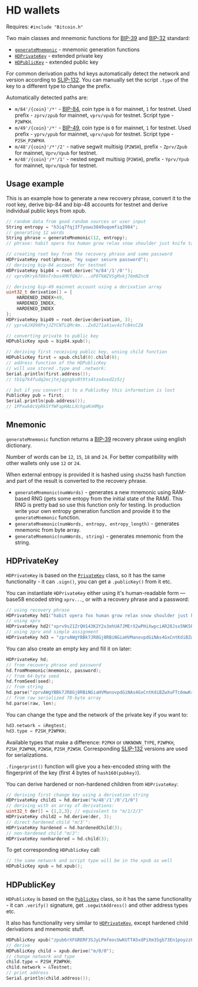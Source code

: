 # HD wallets

Requires: `#include "Bitcoin.h"`

Two main classes and mnemonic functions for [BIP-39](https://github.com/bitcoin/bips/blob/master/bip-0039.mediawiki) and [BIP-32](https://github.com/bitcoin/bips/blob/master/bip-0032.mediawiki) standard:

- [`generateMnemonic`](#mnemonic) - mnemonic generation functions
- [`HDPrivateKey`](#hdprivatekey) - extended private key
- [`HDPublicKey`](#hdpublickey) - extended public key

For common derivation paths hd keys automatically detect the network and version according to [SLIP-132](https://github.com/satoshilabs/slips/blob/master/slip-0132.md). You can manually set the script `.type` of the key to a different type to change the prefix.

Automatically detected paths are:
- `m/84'/{coin}'/*'` - [BIP-84](https://github.com/bitcoin/bips/blob/master/bip-0084.mediawiki), coin type is `0` for mainnet, `1` for testnet. Used prefix - `zprv/zpub` for mainnet, `vprv/vpub` for testnet. Script type - `P2WPKH`.
- `m/49'/{coin}'/*'` - [BIP-49](https://github.com/bitcoin/bips/blob/master/bip-0049.mediawiki), coin type is `0` for mainnet, `1` for testnet. Used prefix - `yprv/ypub` for mainnet, `uprv/upub` for testnet. Script type - `P2SH_P2WPKH`.
- `m/48'/{coin}'/*'/2'` - native segwit multisig (`P2WSH`), prefix - `Zprv/Zpub` for mainnet, `Vprv/Vpub` for testnet.
- `m/48'/{coin}'/*'/1'` - nested segwit multisig (`P2WSH`), prefix - `Yprv/Ypub` for mainnet, `Uprv/Upub` for testnet.

## Usage example

This is an example how to generate a new recovery phrase, convert it to the root key, derive bip-84 and bip-48 accounts for testnet and derive individual public keys from xpub.

```cpp
// random data from good random sources or user input
String entropy = "h3iq7fqj3f7yowu3849uqomfiq3984";
// generating 12 words
String phrase = generateMnemonic(12, entropy);
// phrase: habit opera fox human grow relax snow shoulder just knife tail guilt

// creating root key from the recovery phrase and some password
HDPrivateKey root(phrase, "my super secure password");
// deriving bip-84 account for testnet
HDPrivateKey bip84 = root.derive("m/84'/1'/0'");
// vprv9Kry6f86nTrbos4MKfQHJr...oP8TkWZVSgMxkj76mNZncN

// deriving bip-49 mainnet account using a derivation array
uint32_t derivation[] = {
    HARDENED_INDEX+49, 
    HARDENED_INDEX,
    HARDENED_INDEX
};
HDPrivateKey bip49 = root.derive(derivation, 3);
// yprvAJXQ98PxjJZYCNTLQMc4m...Zx8271aXiwv4zTcB4sCZA

// converting private to public key
HDPublicKey xpub = bip84.xpub();

// deriving first receiving public key, unsing child function
HDPublicKey first = xpub.child(0).child(0);
// address function of the HDPublicKey 
// will use stored .type and .network:
Serial.println(first.address());
// tb1q7k4fudq2ecjtejqgngkv0t9ts4tza4xed2z5zj

// but if you convert it to a PublicKey this information is lost
PublicKey pub = first;
Serial.println(pub.address());
// 1PPxwk8cVpRkSYfWFapHALLXchgaKnHMgx
```

## Mnemonic

`generateMnemonic` function returns a [BIP-39](https://github.com/bitcoin/bips/blob/master/bip-0039.mediawiki) recovery phrase using english dictionary.

Number of words can be `12`, `15`, `18` and `24`. For better compatibility with other wallets only use `12` or `24`.

When external entropy is provided it is hashed using `sha256` hash function and part of the result is converted to the recovery phrase.

- `generateMnemonic(numWords)` - generates a new mnemonic using RAM-based RNG (gets some entopy from the initial state of the RAM). This RNG is pretty bad so use this function only for testing. In production write your own entropy generation function and provide it to the `generateMnemonic` function.
- `generateMnemonic(numWords, entropy, entropy_length)` - generates mnemonic from byte array.
- `generateMnemonic(numWords, string)` - generates mnemonic from the string.

## HDPrivateKey

`HDPrivateKey` is based on the [`PrivateKey`](keys.md#privatekey) class, so it has the same functionality - it can `.sign()`, you can get a `.publicKey()` from it etc.

You can instantiate `HDPrivateKey` either using it's human-readable form — base58 encoded string `xprv...`, or with a recovery phrase and a password:

```cpp
// using recovery phrase
HDPrivateKey hd1("habit opera fox human grow relax snow shoulder just knife tail guilt", "mypassword!");
// using xprv
HDPrivateKey hd2("xprv9s21ZrQH143K2Y2x3ehUA7JMErX2wPHiXwpciAR28Jsx5NK5Pw8Ured3p1toftWgA3nYxR53LHgZqHBgBUT4DsXFL4xzWr5Dpbr2D6kHfn9");
// using zprv and simple assignment
HDPrivateKey hd3 = "zprvAWgYBBk7JR8Gj8RBiNGiaHVManovpdGiNAs4GxCntKdiBZwXuFTc6mwKrRoyfhpWyL2ATNGAFcPfbrQocsH5pLtT4kMqgfiCN3yJzFxBzPb";
```

You can also create an empty key and fill it on later:

```cpp
HDPrivateKey hd;
// from recovery phrase and password
hd.fromMnemonic(mnemonic, password);
// from 64-byte seed
hd.fromSeed(seed);
// from string
hd.parse("zprvAWgYBBk7JR8Gj8RBiNGiaHVManovpdGiNAs4GxCntKdiBZwXuFTc6mwKrRoyfhpWyL2ATNGAFcPfbrQocsH5pLtT4kMqgfiCN3yJzFxBzPb");
// from raw serialized 78-byte array
hd.parse(raw, len);
```

You can change the type and the network of the private key if you want to:
```cpp
hd3.network = &Regtest;
hd3.type = P2SH_P2WPKH;
```

Available types that make a difference: `P2PKH` or `UNKNOWN_TYPE`, `P2WPKH`, `P2SH_P2WPKH`, `P2WSH`, `P2SH_P2WSH`. Corresponding [SLIP-132](https://github.com/satoshilabs/slips/blob/master/slip-0132.md) versions are used for serializations.

`.fingerprint()` function will give you a hex-encoded string with the fingerprint of the key (first 4 bytes of `hash160(pubkey)`).

You can derive hardened or non-hardened children from `HDPrivateKey`:

```cpp
// deriving first change key using a derivation string
HDPrivateKey child1 = hd.derive("m/48'/1'/0'/1/0")
// deriving with an array of derivations:
uint32_t der[] = {1,2,3}; // equivalent to "m/1/2/3"
HDPrivateKey child2 = hd.derive(der, 3);
// direct hardened child "m/3'":
HDPrivateKey hardened = hd.hardenedChild(3);
// non-hardened child "m/3":
HDPrivateKey nonhardered = hd.child(3);
```

To get corresponding `HDPublicKey` call:

```cpp
// the same network and script type will be in the xpub as well
HDPublicKey xpub = hd.xpub();
```

## HDPublicKey

`HDPublicKey` is based on the [`PublicKey`](keys.md#publickey) class, so it has the same functionality - it can `.verify()` signature, get `.segwitAddress()` and other address types etc.

It also has functionality very similar to [`HDPrivateKey`](#hdprivatekey), except hardened child derivations and mnemonic stuff.

```cpp
HDPublicKey xpub("zpub6rXFGRERF3SJyLPmfeocUwKUTTA5xdPiXm3Sgb73En1poyzzFrR7SbCN3GKJoujJTymFVn8G6Qqb6nsHj59VBDf4xxFwxys3A7TLoPvF5Fr");
// derive
HDPublicKey child = xpub.derive("m/0/0");
// change network and type
child.type = P2SH_P2WPKH;
child.network = &Testnet;
// print address
Serial.println(child.address());
```